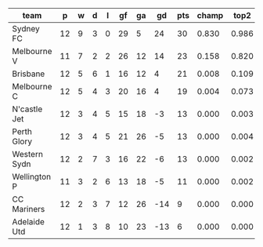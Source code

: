 |     team     | p  | w | d | l | gf | ga | gd  | pts | champ | top2  | top3  | top4  |  5-7  | bot4  | bot3  | bot2  |
|--------------|----|---|---|---|----|----|-----|-----|-------|-------|-------|-------|-------|-------|-------|-------|
| Sydney FC    | 12 | 9 | 3 | 0 | 29 |  5 |  24 |  30 | 0.830 | 0.986 | 0.998 | 1.000 | 0.000 | 0.000 | 0.000 | 0.000|
| Melbourne V  | 11 | 7 | 2 | 2 | 26 | 12 |  14 |  23 | 0.158 | 0.820 | 0.953 | 0.989 | 0.011 | 0.000 | 0.000 | 0.000|
| Brisbane     | 12 | 5 | 6 | 1 | 16 | 12 |   4 |  21 | 0.008 | 0.109 | 0.500 | 0.791 | 0.201 | 0.034 | 0.009 | 0.002|
| Melbourne C  | 12 | 5 | 4 | 3 | 20 | 16 |   4 |  19 | 0.004 | 0.073 | 0.414 | 0.741 | 0.240 | 0.050 | 0.018 | 0.005|
| N'castle Jet | 12 | 3 | 4 | 5 | 15 | 18 |  -3 |  13 | 0.000 | 0.003 | 0.029 | 0.111 | 0.572 | 0.524 | 0.317 | 0.141|
| Perth Glory  | 12 | 3 | 4 | 5 | 21 | 26 |  -5 |  13 | 0.000 | 0.004 | 0.042 | 0.144 | 0.590 | 0.453 | 0.266 | 0.111|
| Western Sydn | 12 | 2 | 7 | 3 | 16 | 22 |  -6 |  13 | 0.000 | 0.002 | 0.031 | 0.109 | 0.583 | 0.510 | 0.308 | 0.133|
| Wellington P | 11 | 3 | 2 | 6 | 13 | 18 |  -5 |  11 | 0.000 | 0.002 | 0.030 | 0.104 | 0.549 | 0.547 | 0.347 | 0.158|
| CC Mariners  | 12 | 2 | 3 | 7 | 12 | 26 | -14 |   9 | 0.000 | 0.000 | 0.002 | 0.008 | 0.158 | 0.924 | 0.834 | 0.662|
| Adelaide Utd | 12 | 1 | 3 | 8 | 10 | 23 | -13 |   6 | 0.000 | 0.000 | 0.001 | 0.003 | 0.096 | 0.958 | 0.900 | 0.788|
